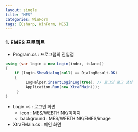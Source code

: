 ```yaml
---
layout: single
title: "MES"
categories: WinForm
tags: [Csharp, WinForm, MES]
---
```


### 1. EMES 프로젝트

- Program.cs : 프로그램의 진입점

```csharp
using (var login = new Login(index, isAuto))
{
    if (login.ShowDialog(null) == DialogResult.OK)
    {
         LogHelper.insertLoginLog(true); // 로그인 로그 생성
         Application.Run(new XtraFMain());
     }
}
```

- Login.cs : 로그인 화면
  - icon : MES/WEBTHINK/이미지
  - background : MES/WEBTHINK/EMES/image
- XtraFMain.cs : 메인 화면
